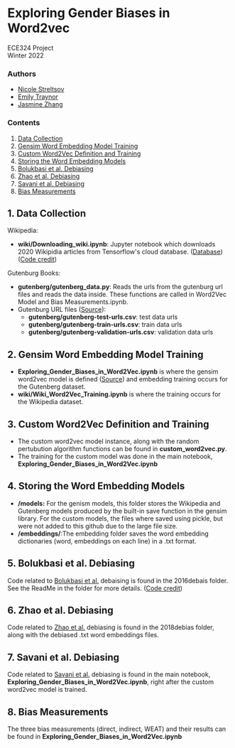 # Exploring Gender Biases in Word2vec
ECE324 Project <br>
Winter 2022

### Authors
- [Nicole Streltsov](https://github.com/NicoleStrel)
- [Emily Traynor](https://github.com/emily0622)
- [Jasmine Zhang](https://github.com/JasmineZhangxyz)

### Contents

1. [Data Collection](#1-data-collection)
2. [Gensim Word Embedding Model Training](#2-gensim-word-embedding-model-training)
3. [Custom Word2Vec Definition and Training](#3-custom-word2vec-definition-and-training)
4. [Storing the Word Embedding Models](#4-storing-the-word-embedding-models)
5. [Bolukbasi et al. Debiasing](#5-bolukbasi-et-al-debiasing)
6. [Zhao et al. Debiasing](#6-zhao-et-al-debiasing)
7. [Savani et al. Debiasing](#7-savani-et-al-debiasing)
8. [Bias Measurements](#8-bias-measurements)

## 1. Data Collection

Wikipedia:
* **wiki/Downloading_wiki.ipynb**: Jupyter notebook which downloads 2020 Wikipidia articles from Tensorflow's cloud database. ([Database](https://www.tensorflow.org/datasets/catalog/wikipedia#wikipedia20201201en)) ([Code credit](https://github.com/noanabeshima/wikipedia-downloader))

Gutenburg Books:
* **gutenberg/gutenberg_data.py**: Reads the urls from the gutenburg url files and reads the data inside. These functions are called in Word2Vec Model and Bias Measurements.ipynb.
* Gutenburg URL files ([Source](https://console.cloud.google.com/storage/browser/deepmind-gutenberg;tab=objects?prefix=&forceOnObjectsSortingFiltering=false&pli=1)):
  * **gutenberg/gutenberg-test-urls.csv**: test data urls
  * **gutenberg/gutenberg-train-urls.csv**: train data urls
  * **gutenberg/gutenberg-validation-urls.csv**: validation data urls

## 2. Gensim Word Embedding Model Training

- **Exploring_Gender_Biases_in_Word2Vec.ipynb** is where the gensim word2vec model is defined ([Source](https://radimrehurek.com/gensim/models/word2vec.html?fbclid=IwAR2rdN_kXEqMMBNsH-ux_WjIujHiOBOSCKtAg5oBz2KV6aFQPysCDftZI8I#gensim.models.word2vec.Word2Vec)) and embedding training occurs for the Gutenberg dataset.
- **wiki/Wiki_Word2Vec_Training.ipynb** is where the training occurs for the Wikipedia dataset.

## 3. Custom Word2Vec Definition and Training

- The custom word2vec model instance, along with the random pertubution algorithm functions can be found in **custom_word2vec.py**. 
- The training for the custom model was done in the main notebook, **Exploring_Gender_Biases_in_Word2Vec.ipynb**

## 4. Storing the Word Embedding Models 

- **/models:** For the genism models, this folder stores the Wikipedia and Gutenberg models produced by the built-in save function in the gensim library. For the custom models, the files where saved using pickle, but were not added to this github due to the large file size. 
- **/embeddings/**:The embedding folder saves the word embedding dictionaries (word, embeddings on each line) in a .txt format.

## 5. Bolukbasi et al. Debiasing

Code related to [Bolukbasi et al.](https://arxiv.org/pdf/1607.06520.pdf) debaising is found in the 2016debais folder. See the ReadMe in the folder for more details. ([Code credit](https://github.com/tolga-b/debiaswe))

## 6. Zhao et al. Debiasing

Code related to [Zhao et al.](https://arxiv.org/pdf/1809.01496.pdf) debiasing is found in the 2018debias folder, along with the debiased .txt word embeddings files.

## 7. Savani et al. Debiasing

Code related to [Savani et al.](https://proceedings.neurips.cc/paper/2020/file/1d8d70dddf147d2d92a634817f01b239-Paper.pdf) debiasing is found in the main notebook, **Exploring_Gender_Biases_in_Word2Vec.ipynb**, right after the custom word2vec model is trained. 

## 8. Bias Measurements

The three bias measurements (direct, indirect, WEAT) and their results can be found in **Exploring_Gender_Biases_in_Word2Vec.ipynb**

